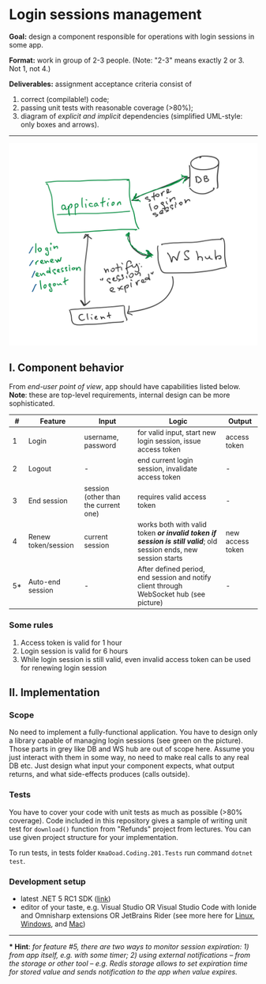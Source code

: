 # Login sessions management

**Goal:** design a component responsible for operations with login sessions in some app.

**Format:** work in group of 2-3 people. (Note: "2-3" means exactly 2 or 3. Not 1, not 4.)

**Deliverables:** assignment acceptance criteria consist of 
1) correct (compilable!) code; 
2) passing unit tests with reasonable coverage (>80%); 
3) diagram of _explicit and implicit_ dependencies (simplified UML-style: only boxes and arrows).

---------

![App image](pic.png)

## I. Component behavior

From _end-user point of view_, app should have capabilities listed below. **Note**: these are top-level requirements, internal design can be more sophisticated.

| #    | Feature | Input | Logic | Output | 
|------|-----|-----|-----|----|
| 1 | Login | username, password | for valid input, start new login session, issue access token | access token |
| 2 | Logout | - | end current login session, invalidate access token | - |
| 3 | End session | session (other than the current one) | requires valid access token | - |
| 4 | Renew token/session | current session | works both with valid token **_or invalid token if session is still valid_**; old session ends, new session starts | new access token |
| 5* | Auto-end session | - | After defined period, end session and notify client through WebSocket hub (see picture) | - |

### Some rules
1. Access token is valid for 1 hour
2. Login session is valid for 6 hours
3. While login session is still valid, even invalid access token can be used for renewing login session

## II. Implementation

### Scope

No need to implement a fully-functional application. You have to design only a library capable of managing login sessions (see green on the picture). Those parts in grey like DB and WS hub are out of scope here. Assume you just interact with them in some way, no need to make real calls to any real DB etc. Just design what input your component expects, what output returns, and what side-effects produces (calls outside).

### Tests

You have to cover your code with unit tests as much as possible (>80% coverage). Code included in this repository gives a sample of writing unit test for `download()` function from "Refunds" project from lectures. You can use given project structure for your implementation.

To run tests, in tests folder `KmaOoad.Coding.201.Tests` run command `dotnet test`.
 

### Development setup

* latest .NET 5 RC1 SDK ([link](https://dotnet.microsoft.com/download/dotnet/5.0))
* editor of your taste, e.g. Visual Studio OR Visual Studio Code with Ionide and Omnisharp extensions OR JetBrains Rider (see more here for [Linux](https://fsharp.org/use/linux/), [Windows](https://fsharp.org/use/windows/), and [Mac](https://fsharp.org/use/mac/))

----------

**\* Hint**: _for feature #5, there are two ways to monitor session expiration: 1) from app itself, e.g. with some timer; 2) using external notifications – from the storage or other tool – e.g. Redis storage allows to set expiration time for stored value and sends notification to the app when value expires._


